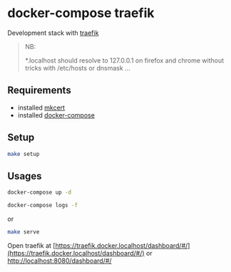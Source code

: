 # docker-compose traefik

Development stack with [traefik](https://docs.traefik.io/)

> NB: 
> 
> *.localhost should resolve to 127.0.0.1 on firefox and chrome without tricks with /etc/hosts or dnsmask ...

## Requirements

- installed [mkcert](https://github.com/FiloSottile/mkcert)
- installed [docker-compose](https://docs.docker.com/compose/)

## Setup

```sh
make setup
```

## Usages

```sh
docker-compose up -d
```

```sh
docker-compose logs -f
```

or 

```sh
make serve
```

Open traefik at [https://traefik.docker.localhost/dashboard/#/](https://traefik.docker.localhost/dashboard/#/) or [http://localhost:8080/dashboard/#/](http://localhost:8080/dashboard/#/)
